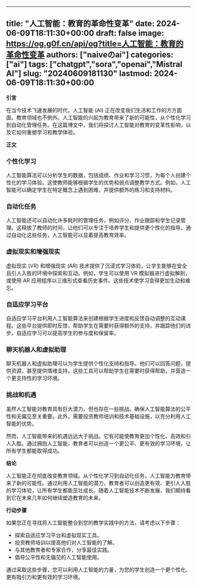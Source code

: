 
---
title: "人工智能：教育的革命性变革"
date: 2024-06-09T18:11:30+00:00
draft: false
image: https://og.g0f.cn/api/og?title=人工智能：教育的革命性变革
authors: ["naiveのai"]
categories: ["ai"]
tags: ["chatgpt","sora","openai","Mistral AI"]
slug: "20240609181130"
lastmod: 2024-06-09T18:11:30+00:00
---
**引言**

在当今技术飞速发展的时代，人工智能 (AI) 正在改变我们生活和工作的方方面面。教育领域也不例外。人工智能的兴起为教育带来了新的可能性，从个性化学习到自动化管理任务。在这篇博文中，我们将探讨人工智能对教育的变革性影响，以及它如何重塑学习和教学体验。

**正文**

### 个性化学习

人工智能算法可以分析学生的数据，包括成绩、作业和学习习惯，为每个人创建个性化的学习体验。这使教师能够根据学生的优势和弱点调整教学方式。例如，人工智能可以确定学生在特定概念上遇到困难，并提供额外的练习和支持材料。

### 自动化任务

人工智能还可以自动化许多耗时的管理任务，例如评分、作业跟踪和学生记录管理。这释放了教师的时间，让他们可以专注于培养学生和提供更个性化的指导。通过自动化这些任务，人工智能可以显着提高教育效率。

### 虚拟现实和增强现实

虚拟现实 (VR) 和增强现实 (AR) 技术提供了沉浸式学习体验，让学生能够在安全且引人入胜的环境中探索和互动。例如，学生可以使用 VR 模拟器进行虚拟解剖，或使用 AR 应用程序以三维形式查看历史事件。这些技术使学习变得更加生动和难忘。

### 自适应学习平台

自适应学习平台利用人工智能算法来创建根据学生进度和反馈自动调整的互动课程。这些平台提供即时反馈，帮助学生在需要时获得额外的支持，并跟踪他们的进步。自适应学习可以提高学生的参与度和保留率。

### 聊天机器人和虚拟助理

聊天机器人和虚拟助理可以为学生提供个性化支持和指导。他们可以回答问题，提供资源，甚至提供情绪支持。这些工具可以帮助学生在需要时获得帮助，并营造一个更支持性的学习环境。

### 挑战和机遇

虽然人工智能对教育具有巨大潜力，但也存在一些挑战。确保人工智能算法的公平性和无偏见至关重要。此外，需要投资教师培训和技术基础设施，以充分利用人工智能的优势。

然而，人工智能带来的机遇远远大于挑战。它有可能使教育更加个性化、高效和引人入胜。通过拥抱人工智能，教育者可以创造一个更公平、更有效的学习环境，让所有学生都能取得成功。

**结论**

人工智能正在彻底改变教育领域。从个性化学习到自动化任务，人工智能为教育带来了新的可能性。通过利用人工智能的潜力，教育者可以创造更有效、更引人入胜的学习体验，让所有学生都能茁壮成长。随着人工智能技术不断发展，我们期待看到它在未来几年如何继续塑造教育的未来。

**行动步骤**

如果您正在寻找将人工智能整合到您的教学实践中的方法，请考虑以下步骤：

* 探索自适应学习平台和虚拟现实工具。
* 投资教师培训以提高他们对人工智能的了解。
* 与其他教育者和专家合作，分享最佳实践。
* 倡导公平性和无偏见的人工智能使用。

通过采取这些步骤，您可以利用人工智能的力量，为您的学生创造一个更个性化、更有吸引力和更有效的学习环境。